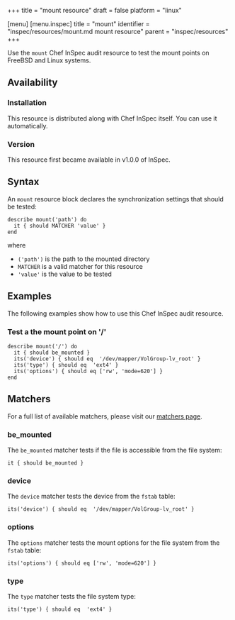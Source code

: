 +++
title = "mount resource"
draft = false
platform = "linux"

[menu]
  [menu.inspec]
    title = "mount"
    identifier = "inspec/resources/mount.md mount resource"
    parent = "inspec/resources"
+++


Use the `mount` Chef InSpec audit resource to test the mount points on FreeBSD and Linux systems.


## Availability

### Installation

This resource is distributed along with Chef InSpec itself. You can use it automatically.

### Version

This resource first became available in v1.0.0 of InSpec.

## Syntax

An `mount` resource block declares the synchronization settings that should be tested:

    describe mount('path') do
      it { should MATCHER 'value' }
    end

where

* `('path')` is the path to the mounted directory
* `MATCHER` is a valid matcher for this resource
* `'value'` is the value to be tested


## Examples

The following examples show how to use this Chef InSpec audit resource.

### Test a the mount point on '/'

    describe mount('/') do
      it { should be_mounted }
      its('device') { should eq  '/dev/mapper/VolGroup-lv_root' }
      its('type') { should eq  'ext4' }
      its('options') { should eq ['rw', 'mode=620'] }
    end


## Matchers

For a full list of available matchers, please visit our [matchers page](https://www.inspec.io/docs/reference/matchers/).

### be_mounted

The `be_mounted` matcher tests if the file is accessible from the file system:

    it { should be_mounted }

### device

The `device` matcher tests the device from the `fstab` table:

    its('device') { should eq  '/dev/mapper/VolGroup-lv_root' }

### options

The `options` matcher tests the mount options for the file system from the `fstab` table:

    its('options') { should eq ['rw', 'mode=620'] }

### type

The `type` matcher tests the file system type:

    its('type') { should eq  'ext4' }
